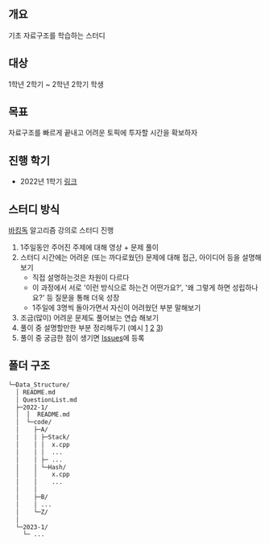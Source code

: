 ## 개요

기초 자료구조를 학습하는 스터디  

## 대상

1학년 2학기 ~ 2학년 2학기 학생 

## 목표

자료구조를 빠르게 끝내고 어려운 토픽에 투자할 시간을 확보하자


## 진행 학기
- 2022년 1학기 [링크](./2022-1/)

## 스터디 방식

[바킹독](https://blog.encrypted.gg/) 알고리즘 강의로 스터디 진행

1. 1주일동안 주어진 주제에 대해 영상 + 문제 풀이
2. 스터디 시간에는 어려운 (또는 까다로웠던) 문제에 대해 접근, 아이디어 등을 설명해보기
   - 직접 설명하는것은 차원이 다르다
   -  이 과정에서 서로 '이런 방식으로 하는건 어떤가요?', '왜 그렇게 하면 성립하나요?' 등 질문을 통해 더욱 성장
   -  1주일에 3명씩 돌아가면서 자신이 어려웠던 부분 말해보기
3. 조금(많이) 어려운 문제도 풀어보는 연습 해보기
4. 풀이 중 설명할만한 부분 정리해두기 (예시 [1](https://github.com/alps-jbnu/22ALPStudy/blob/master/Data_Structure/Code/rkdbq/README.md) [2](https://github.com/alps-jbnu/22ALPStudy/blob/master/Coding_Interview/Code/Sabro98/Hash/README.md) [3](https://github.com/alps-jbnu/22ALPStudy/blob/master/Coding_Interview/Code/copyrat90/README.md))
5. 풀이 중 궁금한 점이 생기면 [Issues](https://github.com/alps-jbnu/22ALPStudy/issues)에 등록

## 폴더 구조
```sh
└─Data_Structure/
  │ README.md
  │ QuestionList.md
  ├─2022-1/
  │  │  README.md
  │  └─code/
  │    ├─A/
  │    │ ├─Stack/
  │    │ │  x.cpp
  │    │ │  ...
  │    │ ├─ ...
  │    │ └─Hash/
  │    │    x.cpp
  │    │    ...
  │    │    
  │    ├─B/
  │    │ ...
  │    └─Z/
  │
  └─2023-1/
    └─ ...
```